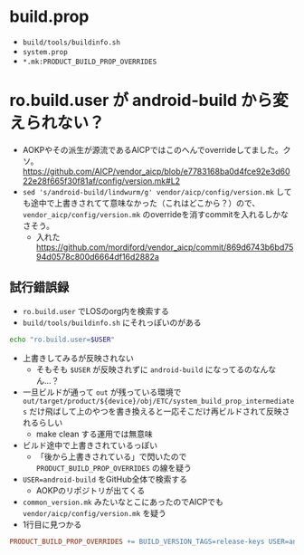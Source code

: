 <!-- TITLE: build.prop -->
<!-- SUBTITLE: ア -->

# build.prop

- `build/tools/buildinfo.sh`
- `system.prop`
- `*.mk:PRODUCT_BUILD_PROP_OVERRIDES`

# ro.build.user が android-build から変えられない？

- AOKPやその派生が源流であるAICPではこのへんでoverrideしてました。クソ。  https://github.com/AICP/vendor_aicp/blob/e7783168ba0d4fce92e3d6022e28f665f30f81af/config/version.mk#L2
- `sed 's/android-build/lindwurm/g' vendor/aicp/config/version.mk` しても途中で上書きされてて意味なかった（これはどこから？）ので、`vendor_aicp/config/version.mk` のoverrideを消すcommitを入れるしかなさそう。
	- 入れた https://github.com/mordiford/vendor_aicp/commit/869d6743b6bd7594d0578c800d6664df16d2882a

## 試行錯誤録

- `ro.build.user` でLOSのorg内を検索する
- `build/tools/buildinfo.sh` にそれっぽいのがある

```sh
echo "ro.build.user=$USER"
```

- 上書きしてみるが反映されない
	- そもそも `$USER` が反映されずに `android-build` になってるのなんなん…？
- 一旦ビルドが通って `out` が残っている環境で `out/target/product/${device}/obj/ETC/system_build_prop_intermediates` だけ飛ばして上のやつを書き換えると一応そこだけ再ビルドされて反映されるらしい
	- make clean する運用では無意味
- ビルド途中で上書きされているっぽい
	- 「後から上書きされている」で閃いたので `PRODUCT_BUILD_PROP_OVERRIDES` の線を疑う
- `USER=android-build` をGitHub全体で検索する
	- AOKPのリポジトリが出てくる
- `common_version.mk` みたいなとこにあったのでAICPでも `vendor/aicp/config/version.mk` を疑う
- 1行目に見つかる

```mk
PRODUCT_BUILD_PROP_OVERRIDES += BUILD_VERSION_TAGS=release-keys USER=android-build BUILD_UTC_DATE=$(shell date +"%s")
```